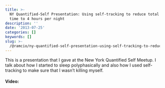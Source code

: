 ```yaml
---
title: >-
  NY Quantified-Self Presentation: Using self-tracking to reduce total sleep
  time to 4 hours per night
description: ''
date: '2013-07-25'
categories: []
keywords: []
slug: >-
  /@ramcio/ny-quantified-self-presentation-using-self-tracking-to-reduce-total-sleep-time-to-4-hours-per-night-e87f1639472b
---
```


This is a presentation that I gave at the New York Quantified Self Meetup. I talk about how I started to sleep polyphasically and also how I used self-tracking to make sure that I wasn’t killing myself.

#### Video: